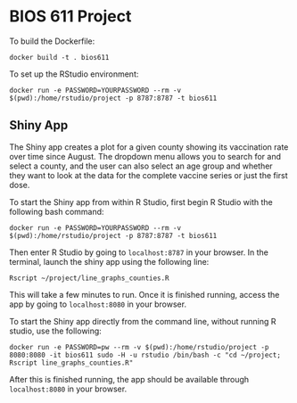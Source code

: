 BIOS 611 Project
=================

To build the Dockerfile:

```
docker build -t . bios611
```

To set up the RStudio environment:

```
docker run -e PASSWORD=YOURPASSWORD --rm -v $(pwd):/home/rstudio/project -p 8787:8787 -t bios611
```

## Shiny App

The Shiny app creates a plot for a given county showing its vaccination rate over time since August. The dropdown menu allows you to search for and select a county, and the user can also select an age group and whether they want to look at the data for the complete vaccine series or just the first dose.


To start the Shiny app from within R Studio, first begin R Studio with the following bash command:

```
docker run -e PASSWORD=YOURPASSWORD --rm -v $(pwd):/home/rstudio/project -p 8787:8787 -t bios611
```

Then enter R Studio by going to `localhost:8787` in your browser. In the terminal, launch the shiny app using the following line:


```
Rscript ~/project/line_graphs_counties.R
```

This will take a few minutes to run. Once it is finished running, access the app by going to `localhost:8080` in your browser.

To start the Shiny app directly from the command line, without running R studio, use the following:

```
docker run -e PASSWORD=pw --rm -v $(pwd):/home/rstudio/project -p 8080:8080 -it bios611 sudo -H -u rstudio /bin/bash -c "cd ~/project; Rscript line_graphs_counties.R"
```

After this is finished running, the app should be available through `localhost:8080` in your browser.

